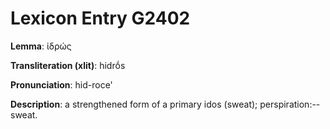 # Lexicon Entry G2402

**Lemma**: ἱδρώς

**Transliteration (xlit)**: hidrṓs

**Pronunciation**: hid-roce'

**Description**:
a strengthened form of a primary idos (sweat); perspiration:--sweat.
